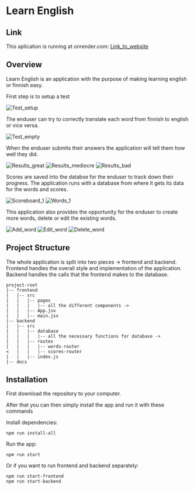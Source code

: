# Learn English

## Link

This aplication is running at onrender.com:
[Link_to_website](https://learn-english-app-jbhf.onrender.com)

## Overview

Learn English is an application with the purpose of making learning english or finnish easy.

First step is to setup a test

![Test_setup](./images/test-setup.png)

The enduser can try to correctly translate each word from finnish to english or vice versa.

![Test_empty](./images/test-empty.png)

When the enduser submits their answers the application will tell them how well they did.

![Results_great](./images/results-great.png)
![Results_mediocre](./images/results-mediocre.png)
![Results_bad](./images/results-bad.png)

Scores are saved into the databse for the enduser to track down their progress.
The application runs with a database from where it gets its data for the words and scores.

![Scoreboard_1](./images/scoreboard-1.png)
![Words_1](./images/words-1.png)

This application also provides the opportunity for the enduser to create more words, delete or edit the existing words.

![Add_word](./images/add-new-word.png)
![Edit_word](./images/edit-word.png)
![Delete_word](./images/delete-word.png)

## Project Structure

The whole application is split into two pieces -> frontend and backend.
Frontend handles the overall style and implementation of the application.
Backend handles the calls that the frontend makes to the database.

```plaintext
project-root
|-- frontend
|   |-- src
|   |   |-- pages
|   |   |   |-- all the different components ->
|   |   |-- App.jsx
|   |   |-- main.jsx
|-- backend
|   |-- src
|   |   |-- database
|   |   |   |-- all the necessary functions for database ->
|   |   |-- routes
|   |   |   |-- words-router
<   |   |   |-- scores-router
|   |   |-- index.js
|-- docs
```

## Installation

First download the repository to your computer.

After that you can then simply install the app and run it with these commands

Install dependencies:

```plaintext
npm run install-all
```

Run the app:

```plaintext
npm run start
```

Or if you want to run frontend and backend separately:

```plaintext
npm run start-frontend
npm run start-backend
```
